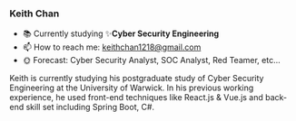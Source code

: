 ### Keith Chan
- 📚 Currently studying ✨**Cyber Security Engineering**
- 📫 How to reach me: keithchan1218@gmail.com
- 🌞 Forecast: Cyber Security Analyst, SOC Analyst, Red Teamer, etc...

Keith is currently studying his postgraduate study of Cyber Security Engineering at the University of Warwick.
In his previous working experience, he used front-end techniques like React.js & Vue.js and back-end skill set including Spring Boot, C#.

<!--
**keithchan1218/keithchan1218** is a ✨ _special_ ✨ repository because its `README.md` (this file) appears on your GitHub profile.

Here are some ideas to get you started:

- 🔭 I’m currently working on ...
- 🌱 I’m currently learning ...
- 👯 I’m looking to collaborate on ...
- 🤔 I’m looking for help with ...
- 💬 Ask me about ...
- 📫 How to reach me: ...
- 😄 Pronouns: ...
- ⚡ Fun fact: ...
-->
